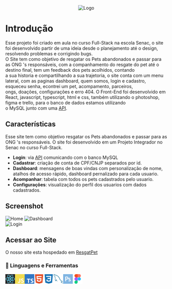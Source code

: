  
<p align="center">
   <img src="src/assents/imagens/github/logo.png" alt="Logo" height="280">
</p>

# Introdução
Esse projeto foi criado em aula no curso Full-Stack na escola Senac, o site foi desenvolvido partir de uma ideia desde o planejamento até o design, resolvendo problemas e corrigindo bugs. <br/>
O Site tem como objetivo de resgatar os Pets abandonados e passar para as ONG 's responsáveis, com a companhamento do resgate do pet até o destino final, tem um feedback dos pets acolhidos, contando<br/>
a sua historia e compartilhando a sua trajetoria, o site conta com um menu lateral, com as paginas dashboard, quem somos, login e cadastro, esqueceu senha, econtrei um pet, acompamento, parceiros, <br/>
ongs, doações, configurações e erro 404. O Front-End foi desenvolvido em React, javascript, typescript, html e css, também utilizando o photoshop, figma e trello, para o banco de dados estamos utilizando<br/>
o MySQL junto com uma [API].

## Características
Esse site tem como objetivo resgatar os Pets abandonados e passar para as ONG 's responsáveis. O site foi desenvolvido em um Projeto Integrador no Senac no curso Full-Stack.

- **Login**: via [API] comunicando com o banco MySQL
- **Cadastrar**: criação de conta de CPF/CNJP separados por id.
- **Dashboard**: mensagens de boas vindas com personalização de nome, atalhos de acesso rápido, dashboard pernalizado para cada usuario.
- **Acompanhar**: tabela com todos os pets cadastrados pelo usuario.
- **Configurações**: visualização do perfil dos usuarios com dados cadastrados. 

## Screenshot
<div style="display: inline" align="center">    
    <img src="src/assents/imagens/github/home.png" alt="Home" height="300px">
    <img src="src/assents/imagens/github/dashboard.png" alt="Dashboard" height="350px">
    <br/>
    <img src="src/assents/imagens/github/login.png" alt="Login" height="350px">
</div>

## Acessar ao Site
O nosso site esta hospedado em [ResgatPet]
 
### 👾 Linguagens e Ferramentas
<img align="left" alt="React" width="30px" src="https://github.com/andrecomegno/andrecomegno/blob/main/icon/react.png" />
<img align="left" alt="JavaScript" width="30px" src="https://github.com/andrecomegno/andrecomegno/blob/main/icon/javascript.png" />
<img align="left" alt="TypeScript" width="30px" src="https://github.com/andrecomegno/andrecomegno/blob/main/icon/typescript.png" />
<img align="left" alt="HTML5" width="30px" src="https://github.com/andrecomegno/andrecomegno/blob/main/icon/html5.png" />
<img align="left" alt="CSS3" width="30px" src="https://github.com/andrecomegno/andrecomegno/blob/main/icon/css3.png" />
<img align="left" alt="MySQL" width="30px" src="https://github.com/andrecomegno/andrecomegno/blob/main/icon/mysql.png" />
<img align="left" alt="Photoshop" width="30px" src="https://github.com/andrecomegno/andrecomegno/blob/main/icon/photoshop.png" />
<img align="left" alt="Figma" width="30px" src="https://github.com/andrecomegno/andrecomegno/blob/main/icon/figma.png" />
<br>

#
[ResgatPet]: https://resgatpet.pvferreira.com.br/
[API]: https://github.com/andrecomegno/ResgatPetAPI
